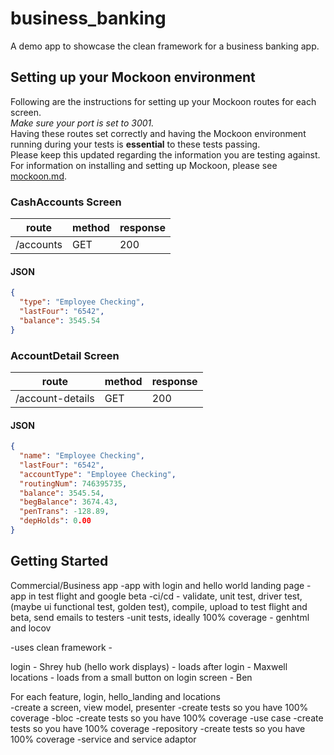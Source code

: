 # business_banking

A demo app to showcase the clean framework for a business banking app.

## Setting up your Mockoon environment

Following are the instructions for setting up your Mockoon routes for each screen.  
*Make sure your port is set to 3001.*  
Having these routes set correctly and having the Mockoon environment running during your tests is **essential** to these tests passing.  
Please keep this updated regarding the information you are testing against.  
For information on installing and setting up Mockoon, please see [mockoon.md](business_banking/mockoon.md).

### CashAccounts Screen

| route | method | response |
| --- | --- | --- |
| /accounts | GET | 200 |

#### JSON
```json
{
  "type": "Employee Checking",
  "lastFour": "6542",
  "balance": 3545.54
}
```

### AccountDetail Screen

| route | method | response |
| --- | --- | --- |
| /account-details | GET | 200 |

#### JSON
```json
{
  "name": "Employee Checking",
  "lastFour": "6542",
  "accountType": "Employee Checking",
  "routingNum": 746395735,
  "balance": 3545.54,
  "begBalance": 3674.43,
  "penTrans": -128.89,
  "depHolds": 0.00
}
```

## Getting Started

Commercial/Business app
-app with login and hello world landing page
-app in test flight and google beta
-ci/cd - validate, unit test, driver test, (maybe ui functional test, golden test), compile, upload to test flight and beta, send emails to testers
-unit tests, ideally 100% coverage - genhtml and locov

-uses clean framework - 

login - Shrey
hub (hello work displays) - loads after login - Maxwell
locations - loads from a small button on login screen - Ben 

For each feature, login, hello_landing and locations  
-create a screen, view model, presenter
-create tests so you have 100% coverage
-bloc
-create tests so you have 100% coverage
-use case
-create tests so you have 100% coverage
-repository
-create tests so you have 100% coverage
-service and service adaptor